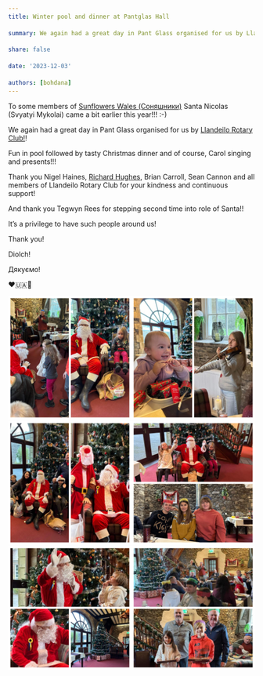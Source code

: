 ```yaml
---
title: Winter pool and dinner at Pantglas Hall

summary: We again had a great day in Pant Glass organised for us by Llandeilo Rotary Club!

share: false

date: '2023-12-03' 

authors: [bohdana]
---
```


To  some members of <a href="https://www.facebook.com/groups/601579067497655" target="_blank">Sunflowers Wales (Соняшники)</a>  Santa Nicolas (Svyatyi Mykolai) came a bit earlier this year!!! :-)


We again had a great day in Pant Glass organised for us by <a href="https://www.facebook.com/groups/601579067497655/user/100064940790482/" target="_blank">Llandeilo Rotary Club!</a>!

Fun in pool followed by tasty Christmas dinner and of course, Carol singing and presents!!!

Thank you Nigel Haines, <a href="https://www.facebook.com/groups/601579067497655/user/100007948383956/" target="_blank">Richard Hughes</a>, Brian Carroll, Sean Cannon  and all members of Llandeilo  Rotary Club for your kindness and continuous support!

And thank you Tegwyn Rees for stepping second time into role of Santa!!

It’s a privilege to have such people around us!

Thank you!

Diolch!

Дякуємо!

❤️🇺🇦🏴󠁧󠁢󠁷󠁬󠁳󠁿


<div style="margin-top: 0; text-align: center;"><img src="PGD-1.jpg" alt="PGD-1" width="50%" style="display: inline; margin-top: 0;"/><img src="PGD-2.jpg" alt="PGD-2" width="50%" style="display: inline; margin-top: 0;"/></div>

<div style="margin-top: 0; text-align: center;"><img src="PGD-3.jpg" alt="PGD-3" width="50%" style="display: inline; margin-top: 0;"/><img src="PGD-4.jpg" alt="PGD-4" width="50%" style="display: inline; margin-top: 0;"/></div>

<div style="margin-top: 0; text-align: center;"><img src="PGD-5.jpg" alt="PGD-5" width="50%" style="display: inline; margin-top: 0;"/><img src="PGD-6.jpg" alt="PGD-6" width="50%" style="display: inline; margin-top: 0;"/></div>